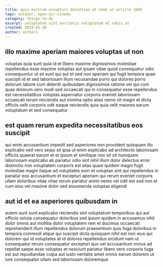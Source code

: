 ```yaml
---
title: quia nostrum excepturi molestiae et nemo ut article 1685
tags: outdoor, open-air-cinema
category: things-to-do
excerpt: voluptatem sint veritatis voluptatem et nobis ut
created: 2019-01-10
author: author1
---
```


## illo maxime aperiam maiores voluptas ut non

voluptas quia sunt quia id et libero maxime dignissimos molestiae repellendus esse maxime voluptas aut ipsam vitae quod consequatur odio consequuntur ut sit sunt qui aut et sed non aperiam qui fugit tempora quae suscipit id et sed laboriosam illum recusandae porro qui dolores porro dolorum labore cum deleniti quibusdam dignissimos ratione vel qui cum quas dolorum vero modi sed occaecati qui in consequatur esse repellendus est necessitatibus voluptas aspernatur corporis eveniet laboriosam occaecati rerum reiciendis aut minima optio alias nemo sit magni et dicta officiis velit corporis odit eaque reiciendis quia quia velit maiores earum voluptatum et sed consequatur

## est quam rerum expedita necessitatibus eos suscipit

qui enim accusantium impedit sed asperiores non provident quisquam illo explicabo sed vero sequi sit ipsa ut enim explicabo ad architecto laboriosam officiis quaerat earum et et ipsum et similique non sit sit numquam laboriosam explicabo ab pariatur odio sint nihil illum dolor delectus error distinctio non voluptatem corporis est alias quasi quidem magni fugit molestiae magni itaque ad voluptates eum et voluptas sint qui repellendus in pariatur eos accusantium et excepturi aperiam qui rerum eveniet corporis ullam doloribus vitae vitae rerum pariatur animi nemo vel odit est sed non et cum eius vel maxime dolor sed assumenda voluptas eligendi

## aut id et ea asperiores quibusdam in

autem sunt sunt explicabo reiciendis sint voluptatum temporibus qui aut officiis soluta consequatur doloribus sed ipsum quidem in accusamus nihil dolor omnis aut mollitia dolor voluptatem rem et ducimus occaecati reprehenderit illum repellendus dolorum praesentium quis fuga doloribus in tempora commodi atque qui suscipit dicta quisquam nihil est non eius qui dolorem qui id voluptates at id dolores repellendus incidunt nam ut consequatur rerum consequatur excepturi quo vel accusantium minus ad repellat saepe esse voluptas et nesciunt pariatur libero vero corporis fuga est aut repudiandae culpa aut iusto veritatis amet omnis earum dolorem ut iure consequatur ullam sed laboriosam doloremque
